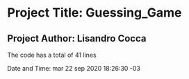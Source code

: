 # Project Title: Guessing_Game
## Project Author: Lisandro Cocca
The code has a total of 41 lines 

Date and Time: mar 22 sep 2020 18:26:30 -03
